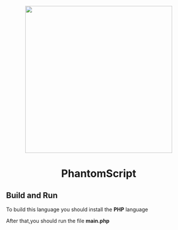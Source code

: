 <p
    align="center"
    style="text-align: center ;hieght:150px">
    <img src="storage/app/public/shopping-bag.png" style="width: 400px;">
</p>

<h1 style="text-align: center;">PhantomScript</h1>

## Build and Run
To build this language you should install the **PHP** language

After that,you should run the file **main.php**
